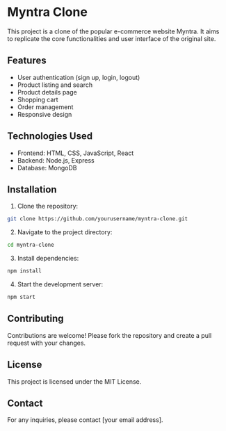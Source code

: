 # Myntra Clone

This project is a clone of the popular e-commerce website Myntra. It aims to replicate the core functionalities and user interface of the original site.

## Features

- User authentication (sign up, login, logout)
- Product listing and search
- Product details page
- Shopping cart
- Order management
- Responsive design

## Technologies Used

- Frontend: HTML, CSS, JavaScript, React
- Backend: Node.js, Express
- Database: MongoDB

## Installation

1. Clone the repository:
  ```bash
  git clone https://github.com/yourusername/myntra-clone.git
  ```
2. Navigate to the project directory:
  ```bash
  cd myntra-clone
  ```
3. Install dependencies:
  ```bash
  npm install
  ```
4. Start the development server:
  ```bash
  npm start
  ```

## Contributing

Contributions are welcome! Please fork the repository and create a pull request with your changes.

## License

This project is licensed under the MIT License.

## Contact

For any inquiries, please contact [your email address].
